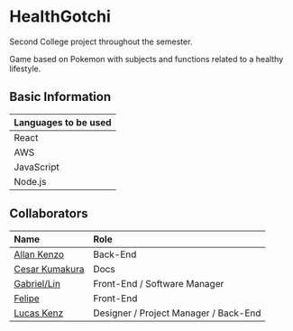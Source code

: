 # HealthGotchi
Second College project throughout the semester.

Game based on Pokemon with subjects and functions related to a healthy lifestyle.

## Basic Information
| Languages to be used  |
| ------------- |
| React  |
| AWS  |
| JavaScript  |
| Node.js  |

## Collaborators

| Name     | Role |
| :--- | :--- |
| [Allan Kenzo](https://github.com/AllanKenzo) | Back-End |
| [Cesar Kumakura](https://github.com/CesarKumakura) | Docs |
| [Gabriel/Lin](https://github.com/Heistoo) | Front-End / Software Manager |
| [Felipe](https://github.com/felip-000) | Front-End |
| [Lucas Kenz](https://github.com/LucasKenz) | Designer / Project Manager / Back-End |
